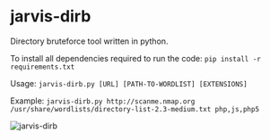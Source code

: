 # jarvis-dirb
Directory bruteforce tool written in python.

To install all dependencies required to run the code: ```pip install -r requirements.txt ```

Usage: ```jarvis-dirb.py [URL] [PATH-TO-WORDLIST] [EXTENSIONS]```

Example: ```jarvis-dirb.py http://scanme.nmap.org /usr/share/wordlists/directory-list-2.3-medium.txt php,js,php5```

![jarvis-dirb](https://user-images.githubusercontent.com/83036320/175301937-d2833e21-d1f1-4b1f-9237-aad4d9b826df.png)